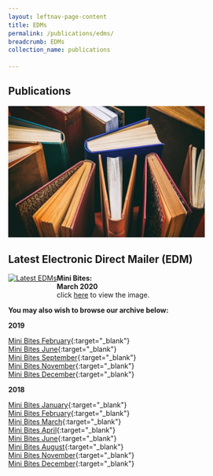 ```yaml
---
layout: leftnav-page-content
title: EDMs
permalink: /publications/edms/
breadcrumb: EDMs
collection_name: publications

---
```


<style>
  .image {width: 400px;}
  .image img {max-width: 100%;}
  .flex-container {display: flex;}
  .flex-container .flex-box a .img {width: 400px;}
</style>

Publications
---

<div class="image"><img src="/images/1504172802236.jpg/" title="Publications" alt="Publications" style="width:600px"></div>

Latest Electronic Direct Mailer (EDM)
---

<div class="flex-container">
  <div class="flex-box">
    <a href="/images/EDM-FOCUS-MARCH2020.png/"> <img src="/images/EDM-FOCUS-MARCH2020/" title="Latest EDMs" alt="Latest EDMs"></a>
  </div>
  <div class="flex-box">
       <b>Mini Bites:<br>March 2020</b><br>click <a href="/images/EDM-FOCUS-MARCH2020/" target="_blank">here</a> to view the image.
  </div>
</div>

**You may also wish to browse our archive below:**

**2019**

[Mini Bites February](/images/EDM_Dispute_Social_Media.png/){:target="_blank"}<br>
[Mini Bites June](/images/June-EDM-2019-Special-Needs.png/){:target="_blank"}<br>
[Mini Bites September](/images/Let's_All_Be_Professional.png/){:target="_blank"}<br>
[Mini Bites November](/images/MACAD2019.png/){:target="_blank"}<br>
[Mini Bites December](/images/EDM-Holiday-Greetings-2019.png/){:target="_blank"}<br>

**2018**

[Mini Bites January](/images/EDM-Noisy_Neighbour.png/){:target="_blank"}<br>
[Mini Bites February](/images/EDM-Family_Care_Elderly_Parents.png/){:target="_blank"}<br>
[Mini Bites March](/images/EDM-Landlord_Tenant_Dispute.png/){:target="_blank"}<br>
[Mini Bites April](/images/EDM-Smoke_Dispute_Neighbour.png/){:target="_blank"}<br>
[Mini Bites June](/images/EDM-Like_Father_Like_Son_Family_Dispute.png/){:target="_blank"}<br>
[Mini Bites August](/images/EDM-Appointments-and-Awards.png/){:target="_blank"}<br>
[Mini Bites November](/images/November_EDM.png/){:target="_blank"}<br>
[Mini Bites December](/images/December_EDM.gif/){:target="_blank"}<br>
